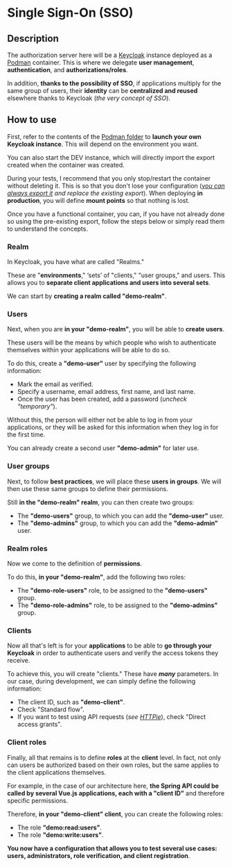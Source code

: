 # Single Sign-On (SSO)

## Description

The authorization server here will be a [Keycloak](https://www.keycloak.org/) instance deployed as a [Podman](https://podman.io/) container.
This is where we delegate **user management**, **authentication**, and **authorizations/roles**.

In addition, **thanks to the possibility of SSO**, if applications multiply for the same group of users,
their **identity** can be **centralized and reused** elsewhere thanks to Keycloak (*the very concept of SSO*).

## How to use

First, refer to the contents of the [Podman folder](./podman/) to **launch your own Keycloak instance**.
This will depend on the environment you want.

You can also start the DEV instance, which will directly import the export created when
the container was created.

During your tests, I recommend that you only stop/restart the container without deleting it.
This is so that you don't lose your configuration (*[you can always export it](https://www.keycloak.org/server/importExport) and replace the existing export*).
When deploying **in production**, you will define **mount points** so that nothing is lost.

Once you have a functional container, you can, if you have not already done so using the pre-existing export,
follow the steps below or simply read them to understand the concepts.

### Realm

In Keycloak, you have what are called "Realms."

These are "**environments**," ‘sets’ of "clients," "user groups," and users.
This allows you to **separate client applications and users into several sets**.

We can start by **creating a realm called "demo-realm"**.

### Users

Next, when you are **in your "demo-realm"**, you will be able to **create users**.

These users will be the means by which people who wish to authenticate themselves within your applications
will be able to do so.

To do this, create a **"demo-user"** user by specifying the following information:

- Mark the email as verified.
- Specify a username, email address, first name, and last name.
- Once the user has been created, add a password (*uncheck "temporary"*).

Without this, the person will either not be able to log in from your applications,
or they will be asked for this information when they log in for the first time.

You can already create a second user **"demo-admin"** for later use.

### User groups

Next, to follow **best practices**, we will place these **users in groups**.
We will then use these same groups to define their permissions.

Still **in the "demo-realm" realm**, you can then create two groups:

- The **"demo-users"** group, to which you can add the **"demo-user"** user.
- The **"demo-admins"** group, to which you can add the **"demo-admin"** user.

### Realm roles

Now we come to the definition of **permissions**.

To do this, **in your "demo-realm"**, add the following two roles:

- The **"demo-role-users"** role, to be assigned to the **"demo-users"** group.
- The **"demo-role-admins"** role, to be assigned to the **"demo-admins"** group.

### Clients

Now all that's left is for your **applications** to be able to **go through your Keycloak** in order to authenticate
users and verify the access tokens they receive.

To achieve this, you will create "clients." These have ***many*** parameters.
In our case, during development, we can simply define the following information:

- The client ID, such as **"demo-client"**.
- Check "Standard flow".
- If you want to test using API requests (*see [HTTPie](../backend/httpie/)*), check "Direct access grants".

### Client roles

Finally, all that remains is to define **roles** at the **client** level. In fact, not only can users
be authorized based on their own roles, but the same applies to the client applications themselves.

For example, in the case of our architecture here, **the Spring API could be called by several Vue.js applications, each with a "client ID"** and therefore specific permissions.

Therefore, **in your "demo-client" client**, you can create the following roles:

- The role **"demo:read:users"**.
- The role **"demo:write:users"**.

**You now have a configuration that allows you to test several use cases: users, administrators, role verification, and client registration**.

